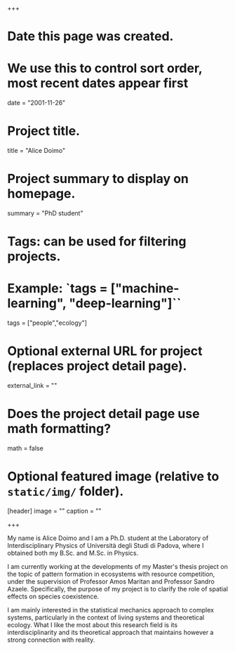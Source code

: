 +++
# Date this page was created.
# We use this to control sort order, most recent dates appear first
date = "2001-11-26"

# Project title.
title = "Alice Doimo"

# Project summary to display on homepage.
summary = "PhD student"

# Tags: can be used for filtering projects.
# Example: `tags = ["machine-learning", "deep-learning"]``
tags = ["people","ecology"]

# Optional external URL for project (replaces project detail page).
external_link = ""

# Does the project detail page use math formatting?
math = false

# Optional featured image (relative to `static/img/` folder).
[header]
image = ""
caption = ""

+++

My name is Alice Doimo and I am a Ph.D. student at the Laboratory of Interdisciplinary Physics of Università degli Studi di Padova, where I obtained both my B.Sc. and M.Sc. in Physics.

I am currently working at the developments of my Master's thesis project on the topic of pattern formation in ecosystems with resource competition, under the supervision of Professor Amos Maritan and Professor Sandro Azaele.
Specifically, the purpose of my project is to clarify the role of spatial effects on species coexistence.

I am mainly interested in the statistical mechanics approach to complex systems, particularly in the context of living systems and theoretical ecology. 
What I like the most about this research field is its interdisciplinarity and its theoretical approach that maintains however a strong connection with reality.


